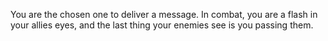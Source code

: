 You are the chosen one to deliver a message. In combat, you are a flash in your allies eyes, and the last thing your enemies see is you passing them.